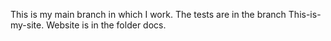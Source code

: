 This is my main branch in which I work.
The tests are in the branch This-is-my-site.
Website is in the folder docs.